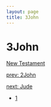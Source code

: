 ```yaml
---
layout: page
title: 3John
---
```


# 3John


[New Testament](/new-testament)


[prev: 2John](/new-testament/2john)


[next: Jude](/new-testament/jude)

- [1](/new-testament/3john/3john-1.html)
